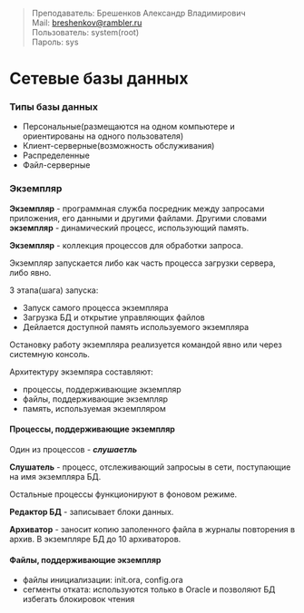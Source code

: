  > Преподаватель: Брешенков Александр Владимирович  
 > Mail: breshenkov@rambler.ru  
 > Пользователь: system(root)  
 > Пароль: sys  
 
# Сетевые базы данных  

### Типы базы данных  

- Персональные(размещаются на одном компьютере и ориентированы на одного пользователя)
- Клиент-серверные(возможность обслуживания)
- Распределенные
- Файл-серверные

### Экземпляр

**Экземпляр** - программная служба посредник между запросами приложения, его данными и другими файлами. Другими словами **экземпляр** - динамический процесс, использующий память.

**Экземпляр** - коллекция процессов для обработки запроса.

Экземпляр запускается либо как часть процесса загрузки сервера, либо явно.

3 этапа(шага) запуска: 
- Запуск самого процесса экземпляра  
- Загрузка БД и открытие управляющих файлов  
- Дейлается доступной память используемого экземпляра  

Остановку работу экземпляра реализуется командой явно или через системную консоль.

Архитектуру экземпяра составляют: 
- процессы, поддерживающие экземпляр  
- файлы, поддерживающие экземпляр  
- память, используемая экземпляром  

#### Процессы, поддерживающие экземпляр

Один из процессов - ***слушаетль***

**Слушатель** - процесс, отслеживающий запросыы в сети, поступающие на имя экземпляра БД.

Остальные процессы функционируют в фоновом режиме.  

**Редактор БД** - записывает блоки данных.  

**Архиватор** - заносит копию заполенного файла в журналы повторения в архив.
В экземпляре БД до 10 архиваторов. 

#### Файлы, поддерживающие экземпляр 

- файлы инициализации: init.ora, config.ora
- сегменты отката: используются только в Oracle и позволяют БД избегать блокировок чтения